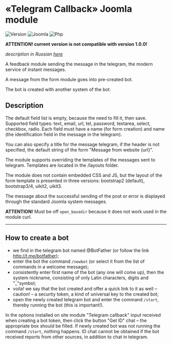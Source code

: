 # «Telegram Callback» Joomla module

![Version](https://img.shields.io/badge/VERSION-1.2.0-0366d6.svg?style=for-the-badge)
![Joomla](https://img.shields.io/badge/joomla-3.7+-1A3867.svg?style=for-the-badge)
![Php](https://img.shields.io/badge/php-5.6+-8892BF.svg?style=for-the-badge)

**ATTENTION! current version is not compatible with version 1.0.0!**

_description in Russian [here](README.ru.md)_

A feedback module sending the message in the telegram, the modern service of instant messages.

A message from the form module goes into pre-created bot.

The bot is created with another system of the bot.

## Description

The default field list is empty, because the need to fill it, then save. Supported field types: text, email, url, tel, password, textarea, select, checkbox, radio. Each field must have a name (for form creation) and name (the identification field in the message in the telegram).

You can also specify a title for the message telegram, if the header is not specified, the default string of the form "Message from website {url}".

The module supports overriding the templates of the messages sent to telegram. Templates are located in the /layouts folder.

The module does not contain embedded CSS and JS, but the layout of the form template is presented in three versions: bootstrap2 (default), bootstrap3/4, uikit2, uikit3.

The message about the successful sending of the post or error is displayed through the standard Joomla system messages.

**ATTENTION!** Must be off `open_basedir` because it does not work used in the module curl.

---

## How to create a bot

- we find in the telegram bot named @BotFather (or follow the link http://t.me/botfather);
- enter the bot the command `/newbot` (or select it from the list of commands in a welcome message);
- consistently enter first name of the bot (any one will come up), then the system nickname, consisting of only Latin characters, digits and "_"symbol;
- voila! we say that the bot created and offer a quick link to it as well &ndash; caution! &ndash; a security token, a kind of universal key to the created bot;
- open the newly created telegram bot and enter the command `/start`, thereby running the bot (this is important!).

In the options installed on site module "Telegram callback" input received when creating a bot token, then click the button "Get ID" chat &ndash; the appropriate box should be filled. If newly created bot was not running the command `/start`, nothing happens. ID chat cannot be obtained if the bot received reports from other sources, in addition to chat in telegram.
